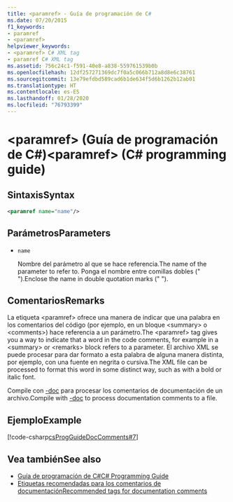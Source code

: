 ```yaml
---
title: <paramref> - Guía de programación de C#
ms.date: 07/20/2015
f1_keywords:
- paramref
- <paramref>
helpviewer_keywords:
- <paramref> C# XML tag
- paramref C# XML tag
ms.assetid: 756c24c1-f591-40e8-a838-559761539b0b
ms.openlocfilehash: 12df257271369dc7f0a5c066b712a8d8e6c38761
ms.sourcegitcommit: 13e79efdbd589cad6b1de634f5d6b1262b12ab01
ms.translationtype: HT
ms.contentlocale: es-ES
ms.lasthandoff: 01/28/2020
ms.locfileid: "76793399"
---
```

# <a name="paramref-c-programming-guide"></a><span data-ttu-id="338cf-102">\<paramref> (Guía de programación de C#)</span><span class="sxs-lookup"><span data-stu-id="338cf-102">\<paramref> (C# programming guide)</span></span>

## <a name="syntax"></a><span data-ttu-id="338cf-103">Sintaxis</span><span class="sxs-lookup"><span data-stu-id="338cf-103">Syntax</span></span>

```xml
<paramref name="name"/>
```

## <a name="parameters"></a><span data-ttu-id="338cf-104">Parámetros</span><span class="sxs-lookup"><span data-stu-id="338cf-104">Parameters</span></span>

- `name`

  <span data-ttu-id="338cf-105">Nombre del parámetro al que se hace referencia.</span><span class="sxs-lookup"><span data-stu-id="338cf-105">The name of the parameter to refer to.</span></span> <span data-ttu-id="338cf-106">Ponga el nombre entre comillas dobles (" ").</span><span class="sxs-lookup"><span data-stu-id="338cf-106">Enclose the name in double quotation marks (" ").</span></span>

## <a name="remarks"></a><span data-ttu-id="338cf-107">Comentarios</span><span class="sxs-lookup"><span data-stu-id="338cf-107">Remarks</span></span>

<span data-ttu-id="338cf-108">La etiqueta \<paramref> ofrece una manera de indicar que una palabra en los comentarios del código (por ejemplo, en un bloque \<summary> o \<comments>) hace referencia a un parámetro.</span><span class="sxs-lookup"><span data-stu-id="338cf-108">The \<paramref> tag gives you a way to indicate that a word in the code comments, for example in a \<summary> or \<remarks> block refers to a parameter.</span></span> <span data-ttu-id="338cf-109">El archivo XML se puede procesar para dar formato a esta palabra de alguna manera distinta, por ejemplo, con una fuente en negrita o cursiva.</span><span class="sxs-lookup"><span data-stu-id="338cf-109">The XML file can be processed to format this word in some distinct way, such as with a bold or italic font.</span></span>

<span data-ttu-id="338cf-110">Compile con [-doc](../../language-reference/compiler-options/doc-compiler-option.md) para procesar los comentarios de documentación de un archivo.</span><span class="sxs-lookup"><span data-stu-id="338cf-110">Compile with [-doc](../../language-reference/compiler-options/doc-compiler-option.md) to process documentation comments to a file.</span></span>

## <a name="example"></a><span data-ttu-id="338cf-111">Ejemplo</span><span class="sxs-lookup"><span data-stu-id="338cf-111">Example</span></span>

[!code-csharp[csProgGuideDocComments#7](~/samples/snippets/csharp/VS_Snippets_VBCSharp/csProgGuideDocComments/CS/DocComments.cs#7)]

## <a name="see-also"></a><span data-ttu-id="338cf-112">Vea también</span><span class="sxs-lookup"><span data-stu-id="338cf-112">See also</span></span>

- [<span data-ttu-id="338cf-113">Guía de programación de C#</span><span class="sxs-lookup"><span data-stu-id="338cf-113">C# Programming Guide</span></span>](../index.md)
- [<span data-ttu-id="338cf-114">Etiquetas recomendadas para los comentarios de documentación</span><span class="sxs-lookup"><span data-stu-id="338cf-114">Recommended tags for documentation comments</span></span>](./recommended-tags-for-documentation-comments.md)
